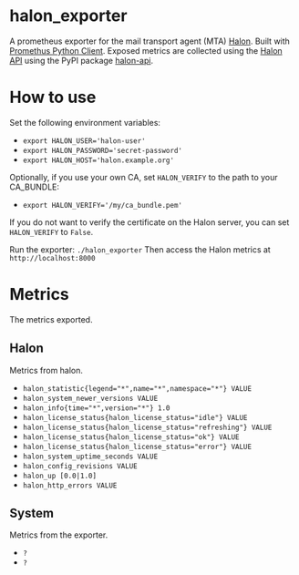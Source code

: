 # halon_exporter
A prometheus exporter for the mail transport agent (MTA) [Halon](https://halon.io/).
Built with [Promethus Python Client](https://github.com/prometheus/client_python).
Exposed metrics are collected using the [Halon API](https://docs.halon.io/api/) using the
PyPI package [halon-api](https://pypi.org/project/halon-api/).

# How to use
Set the following environment variables:
* `export HALON_USER='halon-user'`
* `export HALON_PASSWORD='secret-password'`
* `export HALON_HOST='halon.example.org'`

Optionally, if you use your own CA, set `HALON_VERIFY` to the path to your CA_BUNDLE:
* `export HALON_VERIFY='/my/ca_bundle.pem'`

If you do not want to verify the certificate on the Halon server, you can
set `HALON_VERIFY` to `False`.

Run the exporter: `./halon_exporter`
Then access the Halon metrics at `http://localhost:8000`

# Metrics
The metrics exported.

## Halon
Metrics from halon.
* `halon_statistic{legend="*",name="*",namespace="*"} VALUE`
* `halon_system_newer_versions VALUE`
* `halon_info{time="*",version="*"} 1.0`
* `halon_license_status{halon_license_status="idle"} VALUE`
* `halon_license_status{halon_license_status="refreshing"} VALUE`
* `halon_license_status{halon_license_status="ok"} VALUE`
* `halon_license_status{halon_license_status="error"} VALUE`
* `halon_system_uptime_seconds VALUE`
* `halon_config_revisions VALUE`
* `halon_up [0.0|1.0]`
* `halon_http_errors VALUE`
## System
Metrics from the exporter.
* `?`
* `?`
